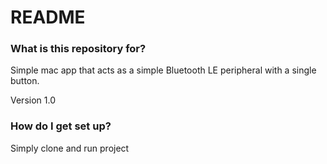 # README #

### What is this repository for? ###

Simple mac app that acts as a simple Bluetooth LE peripheral with a single button.

Version 1.0

### How do I get set up? ###

Simply clone and run project